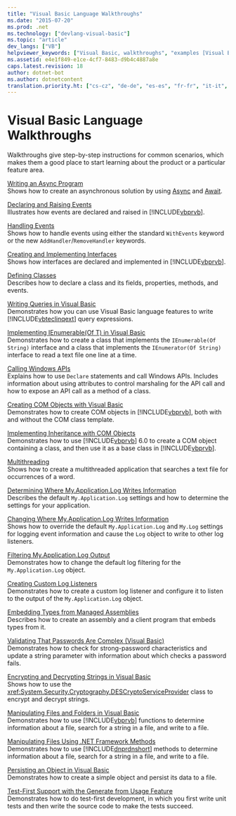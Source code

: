 ```yaml
---
title: "Visual Basic Language Walkthroughs"
ms.date: "2015-07-20"
ms.prod: .net
ms.technology: ["devlang-visual-basic"]
ms.topic: "article"
dev_langs: ["VB"]
helpviewer_keywords: ["Visual Basic, walkthroughs", "examples [Visual Basic]", "Visual Basic code, walkthroughs", "walkthroughs [Visual Basic]"]
ms.assetid: e4e1f849-e1ce-4cf7-8483-d9b4c4887a8e
caps.latest.revision: 18
author: dotnet-bot
ms.author: dotnetcontent
translation.priority.ht: ["cs-cz", "de-de", "es-es", "fr-fr", "it-it", "ja-jp", "ko-kr", "pl-pl", "pt-br", "ru-ru", "tr-tr", "zh-cn", "zh-tw"]
---
```

# Visual Basic Language Walkthroughs
Walkthroughs give step-by-step instructions for common scenarios, which makes them a good place to start learning about the product or a particular feature area.  
  
 [Writing an Async Program](./programming-guide/concepts/async/walkthrough-accessing-the-web-by-using-async-and-await.md)  
 Shows how to create an asynchronous solution by using [Async](../visual-basic/language-reference/modifiers/async.md) and [Await](../visual-basic/language-reference/operators/await-operator.md).  
  
 [Declaring and Raising Events](../visual-basic/programming-guide/language-features/events/walkthrough-declaring-and-raising-events.md)  
 Illustrates how events are declared and raised in [!INCLUDE[vbprvb](~/includes/vbprvb-md.md)].  
  
 [Handling Events](../visual-basic/programming-guide/language-features/events/walkthrough-handling-events.md)  
 Shows how to handle events using either the standard `WithEvents` keyword or the new `AddHandler`/`RemoveHandler` keywords.  
  
 [Creating and Implementing Interfaces](../visual-basic/programming-guide/language-features/interfaces/walkthrough-creating-and-implementing-interfaces.md)  
 Shows how interfaces are declared and implemented in [!INCLUDE[vbprvb](~/includes/vbprvb-md.md)].  
  
 [Defining Classes](../visual-basic/programming-guide/language-features/objects-and-classes/walkthrough-defining-classes.md)  
 Describes how to declare a class and its fields, properties, methods, and events.  
  
 [Writing Queries in Visual Basic](../visual-basic/programming-guide/concepts/linq/walkthrough-writing-queries.md)  
 Demonstrates how you can use Visual Basic language features to write [!INCLUDE[vbteclinqext](~/includes/vbteclinqext-md.md)] query expressions.  
  
 [Implementing IEnumerable(Of T) in Visual Basic](../visual-basic/programming-guide/language-features/control-flow/walkthrough-implementing-ienumerable-of-t.md)  
 Demonstrates how to create a class that implements the `IEnumerable(Of String)` interface and a class that implements the `IEnumerator(Of String)` interface to read a text file one line at a time.  
  
 [Calling Windows APIs](../visual-basic/programming-guide/com-interop/walkthrough-calling-windows-apis.md)  
 Explains how to use `Declare` statements and call Windows APIs. Includes information about using attributes to control marshaling for the API call and how to expose an API call as a method of a class.  
  
 [Creating COM Objects with Visual Basic](../visual-basic/programming-guide/com-interop/walkthrough-creating-com-objects.md)  
 Demonstrates how to create COM objects in [!INCLUDE[vbprvb](~/includes/vbprvb-md.md)], both with and without the COM class template.  
  
 [Implementing Inheritance with COM Objects](../visual-basic/programming-guide/com-interop/walkthrough-implementing-inheritance-with-com-objects.md)  
 Demonstrates how to use [!INCLUDE[vbprvb](~/includes/vbprvb-md.md)] 6.0 to create a COM object containing a class, and then use it as a base class in [!INCLUDE[vbprvb](~/includes/vbprvb-md.md)].  
  
 [Multithreading](http://msdn.microsoft.com/library/2cbf5116-8499-4af9-818c-6f7c1c2ad2c9)  
 Shows how to create a multithreaded application that searches a text file for occurrences of a word.  
  
 [Determining Where My.Application.Log Writes Information](../visual-basic/developing-apps/programming/log-info/walkthrough-determining-where-my-application-log-writes-information.md)  
 Describes the default `My.Application.Log` settings and how to determine the settings for your application.  
  
 [Changing Where My.Application.Log Writes Information](../visual-basic/developing-apps/programming/log-info/walkthrough-changing-where-my-application-log-writes-information.md)  
 Shows how to override the default `My.Application.Log` and `My.Log` settings for logging event information and cause the `Log` object to write to other log listeners.  
  
 [Filtering My.Application.Log Output](../visual-basic/developing-apps/programming/log-info/walkthrough-filtering-my-application-log-output.md)  
 Demonstrates how to change the default log filtering for the `My.Application.Log` object.  
  
 [Creating Custom Log Listeners](../visual-basic/developing-apps/programming/log-info/walkthrough-creating-custom-log-listeners.md)  
 Demonstrates how to create a custom log listener and configure it to listen to the output of the `My.Application.Log` object.  
  
 [Embedding Types from Managed Assemblies](http://msdn.microsoft.com/library/b28ec92c-1867-4847-95c0-61adfe095e21)  
 Describes how to create an assembly and a client program that embeds types from it.  
  
 [Validating That Passwords Are Complex (Visual Basic)](../visual-basic/programming-guide/language-features/strings/walkthrough-validating-that-passwords-are-complex.md)  
 Demonstrates how to check for strong-password characteristics and update a string parameter with information about which checks a password fails.  
  
 [Encrypting and Decrypting Strings in Visual Basic](../visual-basic/programming-guide/language-features/strings/walkthrough-encrypting-and-decrypting-strings.md)  
 Shows how to use the <xref:System.Security.Cryptography.DESCryptoServiceProvider> class to encrypt and decrypt strings.  
  
 [Manipulating Files and Folders in Visual Basic](../visual-basic/developing-apps/programming/drives-directories-files/walkthrough-manipulating-files-and-directories.md)  
 Demonstrates how to use [!INCLUDE[vbprvb](~/includes/vbprvb-md.md)] functions to determine information about a file, search for a string in a file, and write to a file.  
  
 [Manipulating Files Using .NET Framework Methods](../visual-basic/developing-apps/programming/drives-directories-files/walkthrough-manipulating-files-by-using-net-framework-methods.md)  
 Demonstrates how to use [!INCLUDE[dnprdnshort](~/includes/dnprdnshort-md.md)] methods to determine information about a file, search for a string in a file, and write to a file.  
  
 [Persisting an Object in Visual Basic](http://msdn.microsoft.com/library/cb0a0917-08d5-4578-ad2b-3764ccf6167f)  
 Demonstrates how to create a simple object and persist its data to a file.  
  
 [Test-First Support with the Generate from Usage Feature](http://msdn.microsoft.com/library/764c17a4-cd95-4c23-bf63-d92d9c5adfb2)  
 Demonstrates how to do test-first development, in which you first write unit tests and then write the source code to make the tests succeed.
